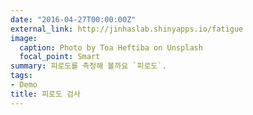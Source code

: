 ```yaml
---
date: "2016-04-27T00:00:00Z"
external_link: http://jinhaslab.shinyapps.io/fatigue
image:
  caption: Photo by Toa Heftiba on Unsplash
  focal_point: Smart
summary: 피로도를 측정해 볼까요 `피로도`.
tags:
- Demo
title: 피로도 검사
---
```

